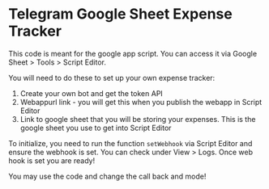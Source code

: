 # Telegram Google Sheet Expense Tracker

This code is meant for the google app script. You can access it via Google Sheet > Tools > Script Editor.

You will need to do these to set up your own expense tracker:
1. Create your own bot and get the token API
2. Webappurl link - you will get this when you publish the webapp in Script Editor
3. Link to google sheet that you will be storing your expenses. This is the google sheet you use to get into Script Editor

To initialize, you need to run the function <code>setWebhook</code> via Script Editor and ensure the webhook is set. You can check under View > Logs. Once web hook is set you are ready!

You may use the code and change the call back and mode!
